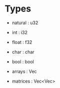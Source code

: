 # Types

* natural : u32
* int : i32
* float : f32
* char : char
* bool : bool

* arrays : Vec<T>
* matrices : Vec<Vec<T>>